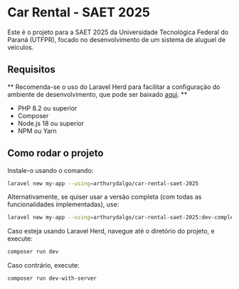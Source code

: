 # Car Rental - SAET 2025

Este é o projeto para a SAET 2025 da Universidade Tecnológica Federal do Paraná (UTFPR), focado no desenvolvimento de um sistema de aluguel de veículos.

## Requisitos

** Recomenda-se o uso do Laravel Herd para facilitar a configuração do ambiente de desenvolvimento, que pode ser baixado [aqui](https://herd.laravel.com/). **

- PHP 8.2 ou superior
- Composer
- Node.js 18 ou superior
- NPM ou Yarn

## Como rodar o projeto

Instale-o usando o comando:

```bash
laravel new my-app --using=arthurydalgo/car-rental-saet-2025
```

Alternativamente, se quiser usar a versão completa (com todas as funcionalidades implementadas), use:

```bash
laravel new my-app --using=arthurydalgo/car-rental-saet-2025:dev-completed
```

Caso esteja usando Laravel Herd, navegue até o diretório do projeto, e execute:

```bash
composer run dev
```

Caso contrário, execute:

```bash
composer run dev-with-server
```